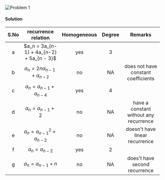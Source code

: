 ![Problem 1](https://github.com/cpp-rakesh/DiscreteMathematicsAndItsApplications/blob/master/Chapter_8_Advanced_Counting_Techniques/8.2_Solving_Linear_Recurrence_Relations/Exercises/repo/problem_1.jpg)

#### Solution
| S.No  |             recurrence relation          | Homogeneous | Degree |               Remarks                  |
|:-----:|:----------------------------------------:|:-----------:|:------:|:--------------------------------------:|
|   a   | $a_n = 3a_{n-1) + 4a_{n-2} + 5a_{n - 3}$ |     yes     |   3    |                                        |
|   b   | $a_n = 2na_{n - 1} + a_{n - 2}$          |     no      |   NA   | does not have constant coefficients    |
|   c   | $a_n = a_{n - 1} + a_{n - 4}$            |     yes     |   4    |                                        |
|   d   | $a_n = a_{n - 1} + 2$                    |     no      |   NA   | have a constant without any recurrence |
|   e   | $a_n = {a_{n - 1}}^2 + a_{n - 2}$        |     no      |   NA   | doesn't have linear recurrence         |
|   f   | $a_n = a_{n - 2}$                        |     yes     |   2    |                                        |
|   g   | $a_n = a_{n - 1} + n$                    |     no      |   NA   | does't have second recurrence          |
